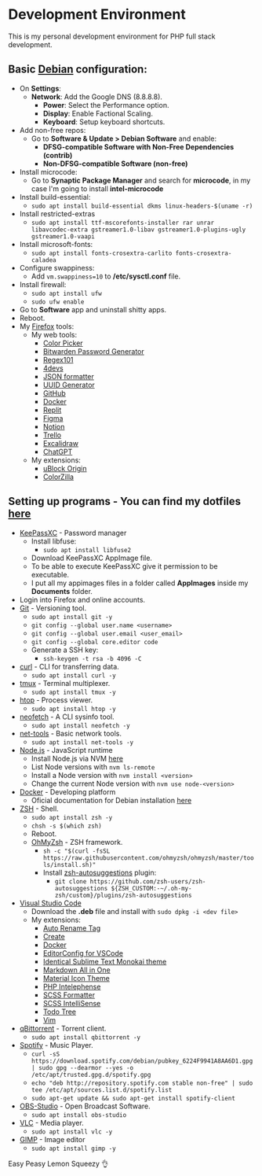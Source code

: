# Development Environment

<p>This is my personal development environment for PHP full stack development.</p>

## Basic [Debian](https://www.debian.org/index.pt.html) configuration:
- On **Settings**:
  - **Network**: Add the Google DNS (8.8.8.8).
    - **Power**: Select the Performance option.
    - **Display**: Enable Factional Scaling.
    - **Keyboard**: Setup keyboard shortcuts.
- Add non-free repos:
  - Go to **Software & Update > Debian Software** and enable:
    - **DFSG-compatible Software with Non-Free Dependencies (contrib)**
    - **Non-DFSG-compatible Software (non-free)**
- Install microcode:
  - Go to **Synaptic Package Manager** and search for **microcode**, in my case I'm going to install **intel-microcode**
- Install build-essential:
  - `sudo apt install build-essential dkms linux-headers-$(uname -r)`
- Install restricted-extras
  - `sudo apt install ttf-mscorefonts-installer rar unrar libavcodec-extra gstreamer1.0-libav gstreamer1.0-plugins-ugly gstreamer1.0-vaapi`
- Install microsoft-fonts:
  - `sudo apt install fonts-crosextra-carlito fonts-crosextra-caladea`
- Configure swappiness:
  - Add `vm.swappiness=10` to **/etc/sysctl.conf** file.
- Install firewall:
  - `sudo apt install ufw`
  - `sudo ufw enable`
- Go to **Software** app and uninstall shitty apps.
- Reboot.
- My [Firefox](https://www.mozilla.org/en-US/firefox/) tools:
    - My web tools:
      - [Color Picker](https://imagecolorpicker.com/en)
      - [Bitwarden Password Generator](https://bitwarden.com/password-generator/)
      - [Regex101](https://regex101.com/)
      - [4devs](https://www.4devs.com.br/)
      - [JSON formatter](https://jsonformatter.org/)
      - [UUID Generator](https://www.uuidgenerator.net/version4)
      - [GitHub](https://github.com/)
      - [Docker](https://www.docker.com/)
      - [Replit](https://replit.com/)
      - [Figma](https://www.figma.com/)
      - [Notion](https://www.notion.so/)
      - [Trello](https://trello.com/)
      - [Excalidraw](https://excalidraw.com/)
      - [ChatGPT](https://chat.openai.com/auth/login)
    - My extensions:
      - [uBlock Origin](https://chromewebstore.google.com/detail/ublock-origin/cjpalhdlnbpafiamejdnhcphjbkeiagm)
      - [ColorZilla](https://chromewebstore.google.com/detail/colorzilla/bhlhnicpbhignbdhedgjhgdocnmhomnp)

## Setting up programs - You can find my dotfiles [here](https://github.com/gnulll/dotfiles)
- [KeePassXC](https://keepassxc.org/) - Password manager
  - Install libfuse:
    - `sudo apt install libfuse2`
  - Download KeePassXC AppImage file.
  - To be able to execute KeePassXC give it permission to be executable.
  - I put all my appimages files in a folder called **AppImages** inside my **Documents** folder.
- Login into Firefox and online accounts.
- [Git](https://git-scm.com/) - Versioning tool.
  - `sudo apt install git -y`
  - `git config --global user.name <username>`
  - `git config --global user.email <user_email>`
  - `git config --global core.editor code`
  - Generate a SSH key:
    - `ssh-keygen -t rsa -b 4096 -C `
- [curl](https://curl.se/) - CLI for transferring data.
  - `sudo apt install curl -y`
- [tmux](https://github.com/tmux/tmux/wiki) - Terminal multiplexer.
  - `sudo apt install tmux -y`
- [htop](https://github.com/htop-dev/htop) - Process viewer.
  - `sudo apt install htop -y`
- [neofetch](https://github.com/dylanaraps/neofetch) - A CLI sysinfo tool.
  - `sudo apt install neofetch -y`
- [net-tools](https://github.com/ecki/net-tools) - Basic network tools.
  - `sudo apt install net-tools -y`
- [Node.js](https://nodejs.org/en) - JavaScript runtime
  - Install Node.js via NVM [here](https://github.com/nvm-sh/nvm?tab=readme-ov-file#installing-and-updating)
  - List Node versions with `nvm ls-remote`
  - Install a Node version with `nvm install <version>`
  - Change the current Node version with `nvm use node-<version>`
- [Docker](https://www.docker.com/) - Developing platform
  - Oficial documentation for Debian installation [here](https://docs.docker.com/engine/install/debian/)
- [ZSH](https://www.zsh.org/) - Shell.
  - `sudo apt install zsh -y`
  - `chsh -s $(which zsh)`
  - Reboot.
  - [OhMyZsh](https://ohmyz.sh/) - ZSH framework.
    - `sh -c "$(curl -fsSL https://raw.githubusercontent.com/ohmyzsh/ohmyzsh/master/tools/install.sh)"`
    - Install [zsh-autosuggestions](https://github.com/zsh-users/zsh-autosuggestions) plugin:
      - `git clone https://github.com/zsh-users/zsh-autosuggestions ${ZSH_CUSTOM:-~/.oh-my-zsh/custom}/plugins/zsh-autosuggestions`
- [Visual Studio Code](https://code.visualstudio.com/)
  - Download the **.deb** file and install with `sudo dpkg -i <dev file>`
  - My extensions:
    - [Auto Rename Tag](https://marketplace.visualstudio.com/items?itemName=formulahendry.auto-rename-tag)
    - [Create](https://marketplace.visualstudio.com/items?itemName=hideoo.create)
    - [Docker](https://marketplace.visualstudio.com/items?itemName=ms-azuretools.vscode-docker)
    - [EditorConfig for VSCode](https://marketplace.visualstudio.com/items?itemName=EditorConfig.EditorConfig)
    - [Identical Sublime Text Monokai theme](https://marketplace.visualstudio.com/items?itemName=maximetinu.identical-sublime-monokai-csharp-theme-colorizer)
    - [Markdown All in One](https://marketplace.visualstudio.com/items?itemName=yzhang.markdown-all-in-one)
    - [Material Icon Theme](https://marketplace.visualstudio.com/items?itemName=PKief.material-icon-theme)
    - [PHP Intelephense](https://marketplace.visualstudio.com/items?itemName=bmewburn.vscode-intelephense-client)
    - [SCSS Formatter](https://marketplace.visualstudio.com/items?itemName=sibiraj-s.vscode-scss-formatter)
    - [SCSS IntelliSense](https://marketplace.visualstudio.com/items?itemName=mrmlnc.vscode-scss)
    - [Todo Tree](https://marketplace.visualstudio.com/items?itemName=Gruntfuggly.todo-tree)
    - [Vim](https://marketplace.visualstudio.com/items?itemName=vscodevim.vim)
- [qBittorrent](https://www.qbittorrent.org/download) - Torrent client.
  - `sudo apt install qbittorrent -y`
- [Spotify](https://www.spotify.com/br-pt/download/linux/) - Music Player.
  - `curl -sS https://download.spotify.com/debian/pubkey_6224F9941A8AA6D1.gpg | sudo gpg --dearmor --yes -o /etc/apt/trusted.gpg.d/spotify.gpg`
  - `echo "deb http://repository.spotify.com stable non-free" | sudo tee /etc/apt/sources.list.d/spotify.list`
  - `sudo apt-get update && sudo apt-get install spotify-client`
- [OBS-Studio](https://obsproject.com/pt-br/download) - Open Broadcast Software.
  - `sudo apt install obs-studio`
- [VLC](https://www.videolan.org/vlc/index.pt_BR.html) - Media player.
  - `sudo apt install vlc -y`
- [GIMP](https://www.gimp.org/) - Image editor
  - `sudo apt install gimp -y`

Easy Peasy Lemon Squeezy 👌
